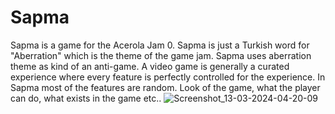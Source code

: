 # Sapma
Sapma is a game for the Acerola Jam 0. Sapma is just a Turkish word for "Aberration" which is the theme of the game jam. Sapma uses aberration theme as kind of an anti-game. A video game is generally a curated experience where every feature is perfectly controlled for the experience. In Sapma most of the features are random. Look of the game, what the player can do, what exists in the game etc..
![Screenshot_13-03-2024-04-20-09](https://github.com/JuleAxus/Sapma/assets/163220341/665bc6e9-735b-4334-aaa7-e83cf4a07e7f)
